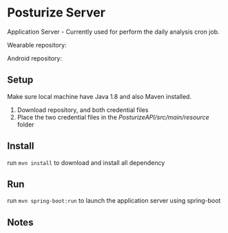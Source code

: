 # Posturize Server
Application Server - Currently used for perform the daily analysis cron job.

Wearable repository:

Android repository:

## Setup
Make sure local machine have Java 1.8 and also Maven installed.
1. Download repository, and both credential files
2. Place the two credential files in the *PosturizeAPI/src/main/resource* folder

## Install
run `mvn install` to download and install all dependency

## Run
run `mvn spring-boot:run` to launch the application server using spring-boot

## Notes
